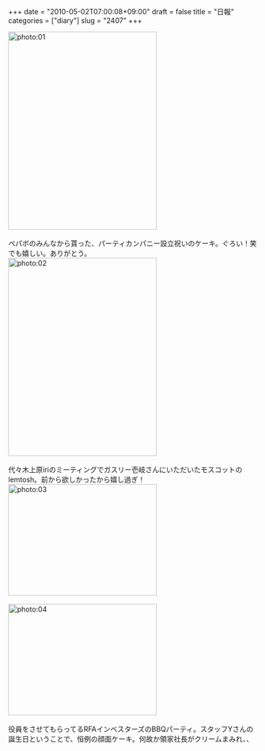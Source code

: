 +++
date = "2010-05-02T07:00:08+09:00"
draft = false
title = "日報"
categories = ["diary"]
slug = "2407"
+++

<div align="left"><a href="/images/ameblo/blog_import_4f7a38dc13938.jpg"><img src="/images/ameblo/blog_import_4f7a38dc13938.jpg" alt="photo:01" width="300" height="400" border="0" /></a></div><br clear="all" />
ペパボのみんなから貰った、パーティカンパニー設立祝いのケーキ。ぐろい！笑
でも嬉しい。ありがとう。
<div align="left"><a href="/images/ameblo/blog_import_4f7a38dd05a93.jpg"><img src="/images/ameblo/blog_import_4f7a38dd05a93.jpg" alt="photo:02" width="300" height="400" border="0" /></a></div><br clear="all" />
代々木上原iriのミーティングでガスリー壱岐さんにいただいたモスコットのlemtosh。前から欲しかったから嬉し過ぎ！
<div align="left"><a href="/images/ameblo/blog_import_4f7a38de069a1.jpg"><img src="/images/ameblo/blog_import_4f7a38de069a1.jpg" alt="photo:03" width="300" height="225" border="0" /></a></div><br clear="all" />
<div align="left"><a href="/images/ameblo/blog_import_4f7a38def1630.jpg"><img src="/images/ameblo/blog_import_4f7a38def1630.jpg" alt="photo:04" width="300" height="225" border="0" /></a></div><br clear="all" />
役員をさせてもらってるRFAインベスターズのBBQパーティ。スタッフYさんの誕生日ということで、恒例の顔面ケーキ。何故か領家社長がクリームまみれ、、
